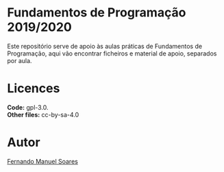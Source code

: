 # Fundamentos de Programação 2019/2020

Este repositório serve de apoio às aulas práticas de Fundamentos de Programação, aqui vão encontrar ficheiros e material de apoio, separados por aula.

# Licences

**Code:** gpl-3.0.</br>**Other files:** cc-by-sa-4.0

# Autor

[Fernando Manuel Soares](https://www.linkedin.com/in/fsoaresgamedev/)
